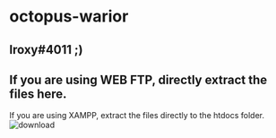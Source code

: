 # octopus-warior
lroxy#4011 ;)
--
If you are using WEB FTP, directly extract the files here.
--
If you are using XAMPP, extract the files directly to the htdocs folder.
![download](https://user-images.githubusercontent.com/119947632/207704055-fd36a85f-c800-4c65-aea4-d733746034fa.png)
